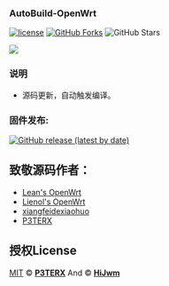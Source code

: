 ﻿### AutoBuild-OpenWrt
 [1]: https://img.shields.io/badge/license-MIT-brightgreen.svg
 [2]: /LICENSE

[![license][1]][2]
[![GitHub Forks](https://img.shields.io/github/forks/HiJwm/My-OpenWrt-New.svg?style=flat-square&label=Forks)](https://github.com/HiJwm/My-OpenWrt-New/)
![GitHub Stars](https://img.shields.io/github/stars/HiJwm/My-OpenWrt-New.svg?style=flat-square&label=Stars&logo=github)

<img src="https://v2.jinrishici.com/one.svg?font-size=24&spacing=2&color=Red">

### 说明 

* 源码更新，自动触发编译。


### 固件发布:

[![GitHub release (latest by date)](https://img.shields.io/github/v/release/HiJwm/My-OpenWrt-New?style=for-the-badge&label=固件下载)](https://github.com/HiJwm/My-OpenWrt-New/releases/latest)

## 致敬源码作者：

- [Lean's OpenWrt](https://github.com/coolsnowwolf/lede)
- [Lienol's OpenWrt]( https://github.com/Lienol/openwrt)
- [xiangfeidexiaohuo]([https://github.com/kenzok8/openwrt-packages](https://github.com/xiangfeidexiaohuo/OpenWrt_Build))
- [P3TERX](https://github.com/P3TERX/Actions-OpenWrt)
  



## 授权License

[MIT](https://github.com/P3TERX/Actions-OpenWrt/blob/main/LICENSE) © [**P3TERX**](https://p3terx.com) And © [**HiJwm**](https://github.com/HiJwm/My-OpenWrt-New)
